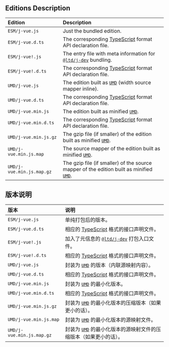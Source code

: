 ﻿
## Editions Description

| Edition                   | Description                                                                                       |
|:--------------------------|:--------------------------------------------------------------------------------------------------|
| `ESM/j-vue.js`            | Just the bundled edition.                                                                         |
| `ESM/j-vue.d.ts`          | The corresponding [TypeScript][TS-en] format API declaration file.                                |
| `ESM/j-vue!.js`           | The entry file with meta information for [`@ltd/j-dev`][jDev-en] bundling.                        |
| `ESM/j-vue!.d.ts`         | The corresponding [TypeScript][TS-en] format API declaration file.                                |
| `UMD/j-vue.js`            | The edition built as [`UMD`][UMD-en] (width source mapper inline).                                |
| `UMD/j-vue.d.ts`          | The corresponding [TypeScript][TS-en] format API declaration file.                                |
| `UMD/j-vue.min.js`        | The edition built as minified [`UMD`][UMD-en].                                                    |
| `UMD/j-vue.min.d.ts`      | The corresponding [TypeScript][TS-en] format API declaration file.                                |
| `UMD/j-vue.min.js.gz`     | The gzip file (if smaller) of the edition built as minified [`UMD`][UMD-en].                      |
| `UMD/j-vue.min.js.map`    | The source mapper of the edition built as minified [`UMD`][UMD-en].                               |
| `UMD/j-vue.min.js.map.gz` | The gzip file (if smaller) of the source mapper of the edition built as minified [`UMD`][UMD-en]. |

[jDev-en]: https://www.npmjs.com/package/@ltd/j-dev
[UMD-en]: https://github.com/umdjs/umd "Universal Module Definition"
[TS-en]: https://www.typescriptlang.org/ "TypeScript"

## 版本说明

| 版本                      | 说明                                                                                              |
|:--------------------------|:--------------------------------------------------------------------------------------------------|
| `ESM/j-vue.js`            | 单纯打包后的版本。                                                                                |
| `ESM/j-vue.d.ts`          | 相应的 [TypeScript][TS-zhs] 格式的接口声明文件。                                                  |
| `ESM/j-vue!.js`           | 加入了元信息的 [`@ltd/j-dev`][jDev-zhs] 打包入口文件。                                            |
| `ESM/j-vue!.d.ts`         | 相应的 [TypeScript][TS-zhs] 格式的接口声明文件。                                                  |
| `UMD/j-vue.js`            | 封装为 [`UMD`][UMD-zhs] 的版本（内联源映射内容）。                                                |
| `UMD/j-vue.d.ts`          | 相应的 [TypeScript][TS-zhs] 格式的接口声明文件。                                                  |
| `UMD/j-vue.min.js`        | 封装为 [`UMD`][UMD-zhs] 的最小化版本。                                                            |
| `UMD/j-vue.min.d.ts`      | 相应的 [TypeScript][TS-zhs] 格式的接口声明文件。                                                  |
| `UMD/j-vue.min.js.gz`     | 封装为 [`UMD`][UMD-zhs] 的最小化版本的压缩版本（如果更小的话）。                                  |
| `UMD/j-vue.min.js.map`    | 封装为 [`UMD`][UMD-zhs] 的最小化版本的源映射文件。                                                |
| `UMD/j-vue.min.js.map.gz` | 封装为 [`UMD`][UMD-zhs] 的最小化版本的源映射文件的压缩版本（如果更小的话）。                      |

[jDev-zhs]: https://www.npmjs.com/package/@ltd/j-dev
[UMD-zhs]: https://github.com/umdjs/umd "通用模块定义"
[TS-zhs]: https://www.typescriptlang.org/ "TypeScript"
